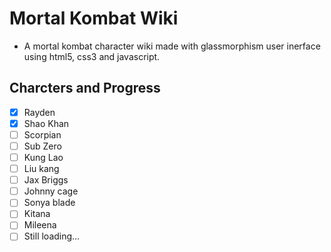 # Mortal Kombat Wiki
- A mortal kombat character wiki made with glassmorphism user inerface using html5, css3 and javascript.

## Charcters and Progress
- [x] Rayden
- [x] Shao Khan
- [ ] Scorpian
- [ ] Sub Zero
- [ ] Kung Lao
- [ ] Liu kang
- [ ] Jax Briggs
- [ ] Johnny cage
- [ ] Sonya blade
- [ ] Kitana
- [ ] Mileena
- [ ] Still loading...
